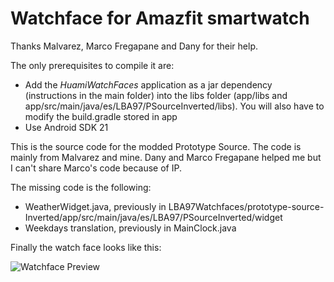 # Watchface for Amazfit smartwatch

Thanks Malvarez, Marco Fregapane and Dany for their help.

The only prerequisites to compile it are:

* Add the *HuamiWatchFaces* application as a jar dependency (instructions in the main folder) into the libs folder (app/libs
  and app/src/main/java/es/LBA97/PSourceInverted/libs). You will also have to modify the build.gradle stored in app
* Use Android SDK 21

This is the source code for the modded Prototype Source. The code is mainly from Malvarez and mine. Dany and Marco
Fregapane helped me but I can't share Marco's code because of IP.

The missing code is the following:
* WeatherWidget.java, previously in LBA97Watchfaces/prototype-source-Inverted/app/src/main/java/es/LBA97/PSourceInverted/widget
* Weekdays translation, previously in MainClock.java

Finally the watch face looks like this:

![Watchface Preview](https://github.com/Nxsaul/AmazfitAPKs/blob/master/LBA97Watchfaces/prototype-source-Inverted/app/src/main/res/drawable-nodpi/preview.png)

